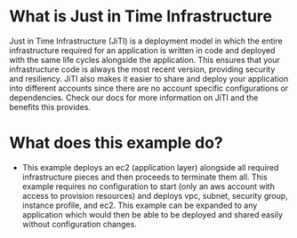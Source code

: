 # What is Just in Time Infrastructure
Just in Time Infrastructure (JiTI) is a deployment model in which the entire infrastructure required for an application is written in code and deployed with the same life cycles alongside
the application. This ensures that your infrastructure code is always the most recent version, providing security and resiliency. JiTI also makes it easier to share and deploy your
application into different accounts since there are no account specific configurations or dependencies. Check our docs for more information on JiTI and the benefits this provides.

# What does this example do?
- This example deploys an ec2 (application layer) alongside all required infrastructure pieces and then proceeds to terminate them all. This example requires no configuration
to start (only an aws account with access to provision resources) and deploys vpc, subnet, security group, instance profile, and ec2. This example can be expanded to any
application which would then be able to be deployed and shared easily without configuration changes.

